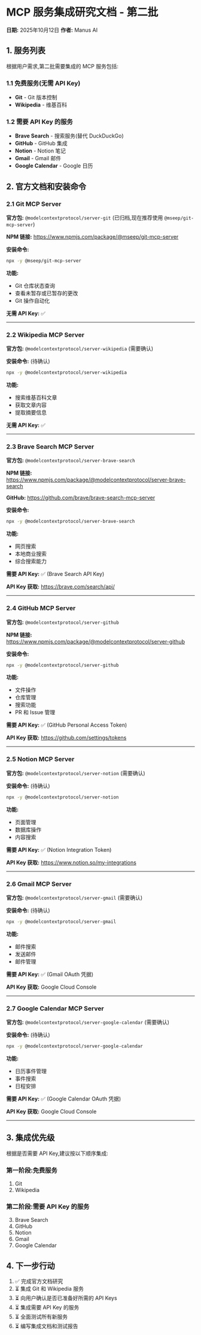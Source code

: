 # MCP 服务集成研究文档 - 第二批

**日期:** 2025年10月12日
**作者:** Manus AI

## 1. 服务列表

根据用户需求,第二批需要集成的 MCP 服务包括:

### 1.1 免费服务(无需 API Key)
- **Git** - Git 版本控制
- **Wikipedia** - 维基百科

### 1.2 需要 API Key 的服务
- **Brave Search** - 搜索服务(替代 DuckDuckGo)
- **GitHub** - GitHub 集成
- **Notion** - Notion 笔记
- **Gmail** - Gmail 邮件
- **Google Calendar** - Google 日历

## 2. 官方文档和安装命令

### 2.1 Git MCP Server

**官方包:** `@modelcontextprotocol/server-git` (已归档,现在推荐使用 `@mseep/git-mcp-server`)

**NPM 链接:** https://www.npmjs.com/package/@mseep/git-mcp-server

**安装命令:**
```bash
npx -y @mseep/git-mcp-server
```

**功能:**
- Git 仓库状态查询
- 查看未暂存或已暂存的更改
- Git 操作自动化

**无需 API Key:** ✅

---

### 2.2 Wikipedia MCP Server

**官方包:** `@modelcontextprotocol/server-wikipedia` (需要确认)

**安装命令:** (待确认)
```bash
npx -y @modelcontextprotocol/server-wikipedia
```

**功能:**
- 搜索维基百科文章
- 获取文章内容
- 提取摘要信息

**无需 API Key:** ✅

---

### 2.3 Brave Search MCP Server

**官方包:** `@modelcontextprotocol/server-brave-search`

**NPM 链接:** https://www.npmjs.com/package/@modelcontextprotocol/server-brave-search

**GitHub:** https://github.com/brave/brave-search-mcp-server

**安装命令:**
```bash
npx -y @modelcontextprotocol/server-brave-search
```

**功能:**
- 网页搜索
- 本地商业搜索
- 综合搜索能力

**需要 API Key:** ✅ (Brave Search API Key)

**API Key 获取:** https://brave.com/search/api/

---

### 2.4 GitHub MCP Server

**官方包:** `@modelcontextprotocol/server-github`

**NPM 链接:** https://www.npmjs.com/package/@modelcontextprotocol/server-github

**安装命令:**
```bash
npx -y @modelcontextprotocol/server-github
```

**功能:**
- 文件操作
- 仓库管理
- 搜索功能
- PR 和 Issue 管理

**需要 API Key:** ✅ (GitHub Personal Access Token)

**API Key 获取:** https://github.com/settings/tokens

---

### 2.5 Notion MCP Server

**官方包:** `@modelcontextprotocol/server-notion` (需要确认)

**安装命令:** (待确认)
```bash
npx -y @modelcontextprotocol/server-notion
```

**功能:**
- 页面管理
- 数据库操作
- 内容搜索

**需要 API Key:** ✅ (Notion Integration Token)

**API Key 获取:** https://www.notion.so/my-integrations

---

### 2.6 Gmail MCP Server

**官方包:** `@modelcontextprotocol/server-gmail` (需要确认)

**安装命令:** (待确认)
```bash
npx -y @modelcontextprotocol/server-gmail
```

**功能:**
- 邮件搜索
- 发送邮件
- 邮件管理

**需要 API Key:** ✅ (Gmail OAuth 凭据)

**API Key 获取:** Google Cloud Console

---

### 2.7 Google Calendar MCP Server

**官方包:** `@modelcontextprotocol/server-google-calendar` (需要确认)

**安装命令:** (待确认)
```bash
npx -y @modelcontextprotocol/server-google-calendar
```

**功能:**
- 日历事件管理
- 事件搜索
- 日程安排

**需要 API Key:** ✅ (Google Calendar OAuth 凭据)

**API Key 获取:** Google Cloud Console

---

## 3. 集成优先级

根据是否需要 API Key,建议按以下顺序集成:

### 第一阶段:免费服务
1. Git
2. Wikipedia

### 第二阶段:需要 API Key 的服务
3. Brave Search
4. GitHub
5. Notion
6. Gmail
7. Google Calendar

## 4. 下一步行动

1. ✅ 完成官方文档研究
2. ⏳ 集成 Git 和 Wikipedia 服务
3. ⏳ 向用户确认是否已准备好所需的 API Keys
4. ⏳ 集成需要 API Key 的服务
5. ⏳ 全面测试所有新服务
6. ⏳ 编写集成文档和测试报告

